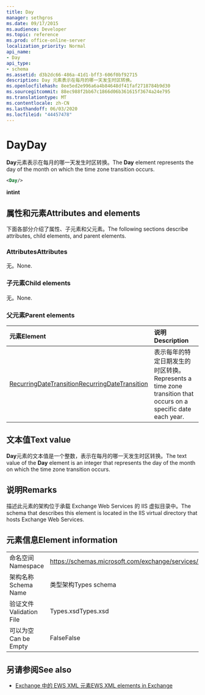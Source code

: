 ```yaml
---
title: Day
manager: sethgros
ms.date: 09/17/2015
ms.audience: Developer
ms.topic: reference
ms.prod: office-online-server
localization_priority: Normal
api_name:
- Day
api_type:
- schema
ms.assetid: d3b2dc66-486a-41d1-bff3-606f0bf92715
description: Day 元素表示在每月的哪一天发生时区转换。
ms.openlocfilehash: 8ee5ed2e996a6a4b84648df41faf2718784b9d30
ms.sourcegitcommit: 88ec988f2bb67c1866d06b361615f3674a24e795
ms.translationtype: MT
ms.contentlocale: zh-CN
ms.lasthandoff: 06/03/2020
ms.locfileid: "44457478"
---
```

# <a name="day"></a><span data-ttu-id="e5aef-103">Day</span><span class="sxs-lookup"><span data-stu-id="e5aef-103">Day</span></span>

<span data-ttu-id="e5aef-104">**Day**元素表示在每月的哪一天发生时区转换。</span><span class="sxs-lookup"><span data-stu-id="e5aef-104">The **Day** element represents the day of the month on which the time zone transition occurs.</span></span> 
  
```xml
<Day/>
```

<span data-ttu-id="e5aef-105">**int**</span><span class="sxs-lookup"><span data-stu-id="e5aef-105">**int**</span></span>

## <a name="attributes-and-elements"></a><span data-ttu-id="e5aef-106">属性和元素</span><span class="sxs-lookup"><span data-stu-id="e5aef-106">Attributes and elements</span></span>

<span data-ttu-id="e5aef-107">下面各部分介绍了属性、子元素和父元素。</span><span class="sxs-lookup"><span data-stu-id="e5aef-107">The following sections describe attributes, child elements, and parent elements.</span></span>
  
### <a name="attributes"></a><span data-ttu-id="e5aef-108">Attributes</span><span class="sxs-lookup"><span data-stu-id="e5aef-108">Attributes</span></span>

<span data-ttu-id="e5aef-109">无。</span><span class="sxs-lookup"><span data-stu-id="e5aef-109">None.</span></span>
  
### <a name="child-elements"></a><span data-ttu-id="e5aef-110">子元素</span><span class="sxs-lookup"><span data-stu-id="e5aef-110">Child elements</span></span>

<span data-ttu-id="e5aef-111">无。</span><span class="sxs-lookup"><span data-stu-id="e5aef-111">None.</span></span>
  
### <a name="parent-elements"></a><span data-ttu-id="e5aef-112">父元素</span><span class="sxs-lookup"><span data-stu-id="e5aef-112">Parent elements</span></span>

|<span data-ttu-id="e5aef-113">**元素**</span><span class="sxs-lookup"><span data-stu-id="e5aef-113">**Element**</span></span>|<span data-ttu-id="e5aef-114">**说明**</span><span class="sxs-lookup"><span data-stu-id="e5aef-114">**Description**</span></span>|
|:-----|:-----|
|[<span data-ttu-id="e5aef-115">RecurringDateTransition</span><span class="sxs-lookup"><span data-stu-id="e5aef-115">RecurringDateTransition</span></span>](recurringdatetransition.md) <br/> |<span data-ttu-id="e5aef-116">表示每年的特定日期发生的时区转换。</span><span class="sxs-lookup"><span data-stu-id="e5aef-116">Represents a time zone transition that occurs on a specific date each year.</span></span>  <br/> |
   
## <a name="text-value"></a><span data-ttu-id="e5aef-117">文本值</span><span class="sxs-lookup"><span data-stu-id="e5aef-117">Text value</span></span>

<span data-ttu-id="e5aef-118">**Day**元素的文本值是一个整数，表示在每月的哪一天发生时区转换。</span><span class="sxs-lookup"><span data-stu-id="e5aef-118">The text value of the **Day** element is an integer that represents the day of the month on which the time zone transition occurs.</span></span> 
  
## <a name="remarks"></a><span data-ttu-id="e5aef-119">说明</span><span class="sxs-lookup"><span data-stu-id="e5aef-119">Remarks</span></span>

<span data-ttu-id="e5aef-120">描述此元素的架构位于承载 Exchange Web Services 的 IIS 虚拟目录中。</span><span class="sxs-lookup"><span data-stu-id="e5aef-120">The schema that describes this element is located in the IIS virtual directory that hosts Exchange Web Services.</span></span>
  
## <a name="element-information"></a><span data-ttu-id="e5aef-121">元素信息</span><span class="sxs-lookup"><span data-stu-id="e5aef-121">Element information</span></span>

|||
|:-----|:-----|
|<span data-ttu-id="e5aef-122">命名空间</span><span class="sxs-lookup"><span data-stu-id="e5aef-122">Namespace</span></span>  <br/> |https://schemas.microsoft.com/exchange/services/2006/types  <br/> |
|<span data-ttu-id="e5aef-123">架构名称</span><span class="sxs-lookup"><span data-stu-id="e5aef-123">Schema Name</span></span>  <br/> |<span data-ttu-id="e5aef-124">类型架构</span><span class="sxs-lookup"><span data-stu-id="e5aef-124">Types schema</span></span>  <br/> |
|<span data-ttu-id="e5aef-125">验证文件</span><span class="sxs-lookup"><span data-stu-id="e5aef-125">Validation File</span></span>  <br/> |<span data-ttu-id="e5aef-126">Types.xsd</span><span class="sxs-lookup"><span data-stu-id="e5aef-126">Types.xsd</span></span>  <br/> |
|<span data-ttu-id="e5aef-127">可以为空</span><span class="sxs-lookup"><span data-stu-id="e5aef-127">Can be Empty</span></span>  <br/> |<span data-ttu-id="e5aef-128">False</span><span class="sxs-lookup"><span data-stu-id="e5aef-128">False</span></span>  <br/> |
   
## <a name="see-also"></a><span data-ttu-id="e5aef-129">另请参阅</span><span class="sxs-lookup"><span data-stu-id="e5aef-129">See also</span></span>

- [<span data-ttu-id="e5aef-130">Exchange 中的 EWS XML 元素</span><span class="sxs-lookup"><span data-stu-id="e5aef-130">EWS XML elements in Exchange</span></span>](ews-xml-elements-in-exchange.md)

